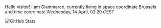 Hello visitor! I am Giammarco, currently living in space coordinate Brussels and time coordinate Wednesday, 14 April, 02:29 CEST

![GitHub Stats](https://github-readme-stats.vercel.app/api?username=grcasanova)
